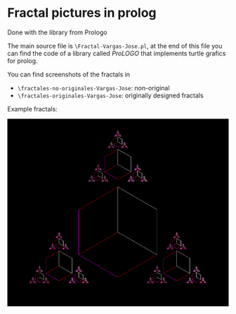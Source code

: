# Fractal pictures in prolog

Done with the library from Prologo

The main source file is `\Fractal-Vargas-Jose.pl`, at the end of this file you can find the code of a library called *ProLOGO* that implements turtle grafics for prolog.

You can find screenshots of the fractals in 
* `\fractales-no-originales-Vargas-Jose`: non-original
* `\fractales-originales-Vargas-Jose`: originally designed fractals

Example fractals:

![alt text](https://github.com/Sleepful/fractales-en-prolog/blob/master/fractales-originales-Vargas-Jose/ramiel-Vargas-Jose.png?raw=true)
